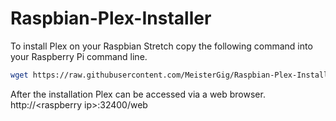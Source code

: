 # Raspbian-Plex-Installer
To install Plex on your Raspbian Stretch copy the following command into your Raspberry Pi command line.

``` bash
wget https://raw.githubusercontent.com/MeisterGig/Raspbian-Plex-Installer/master/setup.sh && bash setup.sh
```
After the installation Plex can be accessed via a web browser. http://\<raspberry ip\>:32400/web
